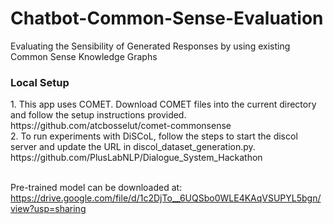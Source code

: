 # Chatbot-Common-Sense-Evaluation
Evaluating the Sensibility of Generated Responses by using existing Common Sense Knowledge Graphs

<h3>Local Setup</h3>
1. This app uses COMET. Download COMET files into the current directory and follow the setup instructions provided.<br>
    https://github.com/atcbosselut/comet-commonsense <br>
2. To run experiments with DiSCoL, follow the steps to start the discol server and update the URL in discol_dataset_generation.py.<br>
    https://github.com/PlusLabNLP/Dialogue_System_Hackathon <br><br>

Pre-trained model can be downloaded at: https://drive.google.com/file/d/1c2DjTo__6UQSbo0WLE4KAqVSUPYL5bgn/view?usp=sharing

[url1]: https://github.com/atcbosselut/comet-commonsense
